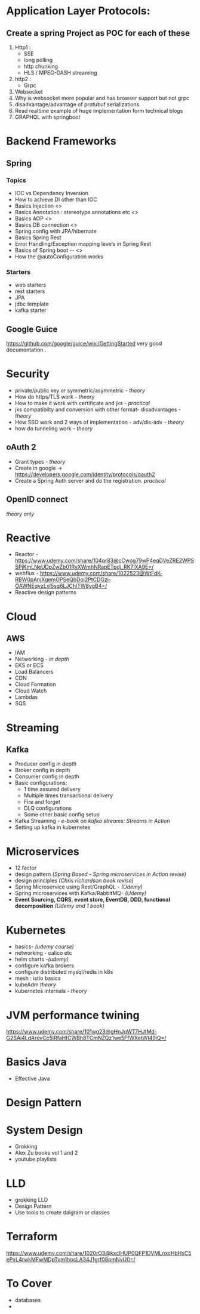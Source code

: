 
# Application Layer Protocols:

## Create a spring Project as POC for each of these

1. Http1 :
    * SSE 
    * long polling
    * http chunking
    * HLS / MPEG-DASH streaming
2. http2 :
    * Grpc
3. Websocket
4. Why is websocket more popular and has browser support but not grpc
5. disadvantage/advantage of protubuf serializations
6. Read realtime example of huge implementation form technical blogs
7. GRAPHQL with springboot


# Backend Frameworks

## Spring 

### Topics
* IOC vs Dependency Inversion
* How to achieve DI other than IOC
* Basics Injection <<will Provide the pdf>>
* Basics Annotation : stereotype annotations etc <<will provide link>>
* Basics AOP <<will provide the pdf>>
* Basics DB connection <<will provide the pdf>>
* Spring config with JPA/hibernate
* Basics Spring Rest 
* Error Handling/Exception mapping levels in Spring Rest
* Basics of Spring boot -- <<will provide the pdf>>
* How the @autoConfiguration works

### Starters

* web starters
* rest starters
* JPA
* jdbc template
* kafka starter
  
## Google Guice

https://github.com/google/guice/wiki/GettingStarted
very good documentation . 

# Security

* private/public key or symmetric/asymmetric  - _theory_
* How do https/TLS work - _theory_
* How to make it work with certificate and jks - _practical_
* jks compatibilty and conversion with other format- disadvantages - _theory_
* How SSO work and 2 ways of implementation - adv/dis-adv - _theory_
* how do tunneling work - _theory_

## oAuth 2
* Grant types - _theory_
* Create in google -> https://developers.google.com/identity/protocols/oauth2
* Create a Spring Auth server and do the registration. _practical_

## OpenID connect 
_theory only_

# Reactive

* Reactor - https://www.udemy.com/share/104qr83@cCwog79wP4eqDVeZRE2WPSSPjKmLNeUDpZwZb01RyXWmhNRapETpdj_RK7lXA9E=/
* webflux - https://www.udemy.com/share/1022523@WtFdK-RBW0pAnjXgemOPSeQbDoj2PtCDGzi-OAWNEqvzLxI5sg6LJChlTW8ygB4=/
* Reactive design patterns

# Cloud

## AWS
* IAM
* Networking - _in depth_
* EKS or ECS
* Load Balancers
* CDN
* Cloud Formation
* Cloud Watch
* Lambdas
* SQS

# Streaming

## Kafka
* Producer config in depth
* Broker config in depth
* Consumer config in depth
* Basic configurations:
  * 1 time assured delivery
  * Multiple times transactional delivery
  * Fire and forget
  * DLQ configurations
  * Some other basic config setup
* Kafka Streaming - _e-book on kafka streams: Streams in Action_
* Setting up kafka in kubernetes

# Microservices
* 12 factor
* design pattern _(Spring Based - Spring microservices in Action revise)_
* design principles _(Chris richardson book revise)_
* Spring Microservice using Rest/GraphQL - _(Udemy)_
* Spring microservices with Kafka/RabbitMQ-  _(Udemy)_
* **Event Sourcing, CQRS, event store, EventDB, DDD, functional decomposition** _(Udemy and 1 book)_ 

# Kubernetes

* basics- _(udemy course)_
* networking - calico etc
* helm charts -_(udemy)_
* configure kafka brokers 
* configure distributed mysql/redis in k8s
* mesh : istio basics
* kubeAdm _theory_
* kubernetes internals - _theory_

# JVM performance twining 

https://www.udemy.com/share/101wg23@gHnJqWT7HJtMd-G2SAj4LdArovCc5lRfaHtCWBh8TCmNZQz1we5FfWXetWI49iQ=/

# Basics Java
* Effective Java

# Design Pattern

# System Design 

* Grokking
* Alex Zu books vol 1 and 2
* youtube playlists

# LLD

* grokking LLD
* Design Pattern
* Use tools to create daigram or classes

# Terraform 
https://www.udemy.com/share/1020rO3@kxclHUP0QFP1DVMLnxcHbHsC5ePvL4rwkMFwMDpTvm1hocLA34J1grf08pmNyU0=/

# To Cover

* databases
* 
